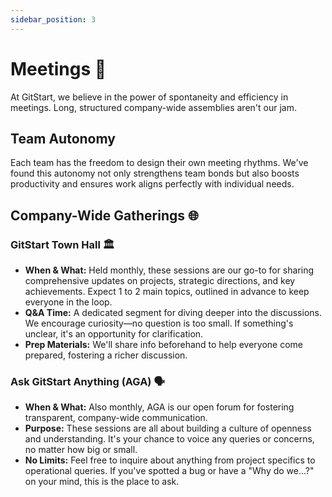 ```yaml
---
sidebar_position: 3
---
```


# Meetings 🤝

At GitStart, we believe in the power of spontaneity and efficiency in meetings. Long, structured company-wide assemblies aren't our jam.

## Team Autonomy
Each team has the freedom to design their own meeting rhythms. We've found this autonomy not only strengthens team bonds but also boosts productivity and ensures work aligns perfectly with individual needs.

## Company-Wide Gatherings 🌐

### GitStart Town Hall 🏛
- **When & What:** Held monthly, these sessions are our go-to for sharing comprehensive updates on projects, strategic directions, and key achievements. Expect 1 to 2 main topics, outlined in advance to keep everyone in the loop.
- **Q&A Time:** A dedicated segment for diving deeper into the discussions. We encourage curiosity—no question is too small. If something's unclear, it's an opportunity for clarification.
- **Prep Materials:** We'll share info beforehand to help everyone come prepared, fostering a richer discussion.

### Ask GitStart Anything (AGA) 🗣
- **When & What:** Also monthly, AGA is our open forum for fostering transparent, company-wide communication.
- **Purpose:** These sessions are all about building a culture of openness and understanding. It's your chance to voice any queries or concerns, no matter how big or small.
- **No Limits:** Feel free to inquire about anything from project specifics to operational queries. If you've spotted a bug or have a "Why do we...?" on your mind, this is the place to ask.
